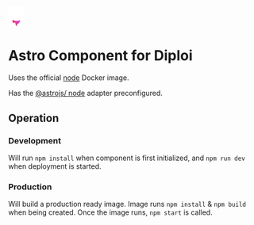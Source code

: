 <img alt="icon" src=".diploi/icon.svg" width="32">

# Astro Component for Diploi

Uses the official [node](https://hub.docker.com/_/node) Docker image.

Has the [@astrojs/ node](https://docs.astro.build/en/guides/integrations-guide/node/) adapter preconfigured.

## Operation

### Development

Will run `npm install` when component is first initialized, and `npm run dev` when deployment is started.

### Production

Will build a production ready image. Image runs `npm install` & `npm build` when being created. Once the image runs, `npm start` is called.
